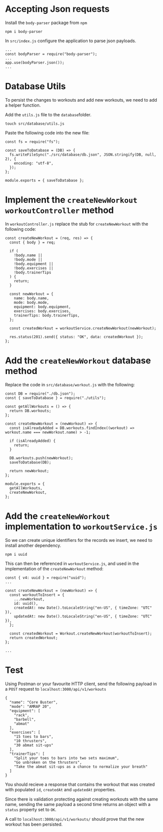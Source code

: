 # Accepting Json requests

Install the `body-parser` package from `npm`

```
npm i body-parser
```

In `src/index.js` configure the application to parse json payloads.

```
...
const bodyParser = require("body-parser");
...
app.use(bodyParser.json());
...
```

# Database Utils

To persist the changes to workouts and add new workouts, we need to add a helper function.

Add the `utils.js` file to the `database`folder.

```
touch src/database/utils.js
```

Paste the following code into the new file:

```
const fs = require("fs");

const saveToDatabase = (DB) => {
  fs.writeFileSync("./src/database/db.json", JSON.stringify(DB, null, 2), {
    encoding: "utf-8",
  });
};

module.exports = { saveToDatabase };
```

# Implement the `createNewWorkout` `workoutController` method

In `workoutController.js` replace the stub for `createNewWorkout` with the following code:

```
const createNewWorkout = (req, res) => {
  const { body } = req;

  if (
    !body.name ||
    !body.mode ||
    !body.equipment ||
    !body.exercises ||
    !body.trainerTips
  ) {
    return;
  }

  const newWorkout = {
    name: body.name,
    mode: body.mode,
    equipment: body.equipment,
    exercises: body.exercises,
    trainerTips: body.trainerTips,
  };

  const createdWorkout = workoutService.createNewWorkout(newWorkout);

  res.status(201).send({ status: "OK", data: createdWorkout });
};
```

# Add the `createNewWorkout` database method

Replace the code in `src/database/workout.js` with the following:

```
const DB = require("./db.json");
const { saveToDatabase } = require("./utils");

const getAllWorkouts = () => {
  return DB.workouts;
};

const createNewWorkout = (newWorkout) => {
  const isAlreadyAdded = DB.workouts.findIndex((workout) => workout.name === newWorkout.name) > -1;

  if (isAlreadyAdded) {
    return;
  }

  DB.workouts.push(newWorkout);
  saveToDatabase(DB);

  return newWorkout;
};

module.exports = {
  getAllWorkouts,
  createNewWorkout,
};
```

# Add the `createNewWorkout` implementation to `workoutService.js`

So we can create unique identifiers for the records we insert, we need to install another dependency.

```
npm i uuid
```

This can then be referenced in `workoutService.js`, and used in the implementation of the `createNewWorkout` method:

```
const { v4: uuid } = require("uuid");
...

const createNewWorkout = (newWorkout) => {
  const workoutToInsert = {
    ...newWorkout,
    id: uuid(),
    createdAt: new Date().toLocaleString("en-US", { timeZone: "UTC" }),
    updatedAt: new Date().toLocaleString("en-US", { timeZone: "UTC" }),
  };

  const createdWorkout = Workout.createNewWorkout(workoutToInsert);
  return createdWorkout;
};

...
```

# Test

Using Postman or your favourite HTTP client, send the following payload in a `POST` request to `localhost:3000/api/v1/workouts`

```
{
  "name": "Core Buster",
  "mode": "AMRAP 20",
  "equipment": [
    "rack",
    "barbell",
    "abmat"
  ],
  "exercises": [
    "15 toes to bars",
    "10 thrusters",
    "30 abmat sit-ups"
  ],
  "trainerTips": [
    "Split your toes to bars into two sets maximum",
    "Go unbroken on the thrusters",
    "Take the abmat sit-ups as a chance to normalize your breath"
  ]
}
```

You should recieve a response that contains the workout that was created with populated `id`, `createdAt` and `updatedAt` properties.

Since there is validation protecting against creating workouts with the same name, sending the same payload a second time returns an object with a `status` property set to `OK`.

A call to `localhost:3000/api/v1/workouts/` should prove that the new workout has been persisted.
